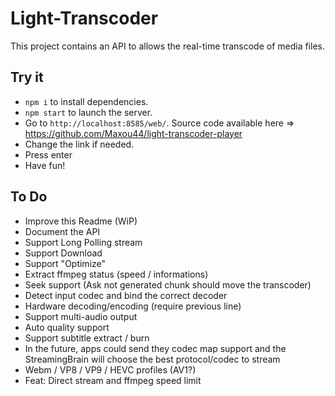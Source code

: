 # Light-Transcoder

This project contains an API to allows the real-time transcode of media files.  

## Try it
- `npm i` to install dependencies.
- `npm start` to launch the server.
- Go to `http://localhost:8585/web/`. Source code available here => https://github.com/Maxou44/light-transcoder-player
- Change the link if needed.
- Press enter
- Have fun!

## To Do
- Improve this Readme (WiP)
- Document the API
- Support Long Polling stream
- Support Download
- Support "Optimize"
- Extract ffmpeg status (speed / informations)
- Seek support (Ask not generated chunk should move the transcoder)
- Detect input codec and bind the correct decoder
- Hardware decoding/encoding (require previous line)
- Support multi-audio output
- Auto quality support
- Support subtitle extract / burn
- In the future, apps could send they codec map support and the StreamingBrain will choose the best protocol/codec to stream
- Webm / VP8 / VP9 / HEVC profiles (AV1?)
- Feat: Direct stream and ffmpeg speed limit